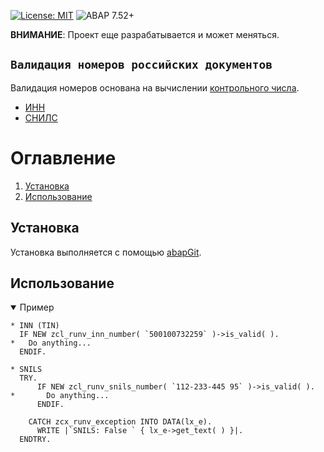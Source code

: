 [![License: MIT](https://img.shields.io/badge/License-MIT-yellow.svg)](https://github.com/victorizbitskiy/zru_number_validation/blob/main/LICENSE)
![ABAP 7.52+](https://img.shields.io/badge/ABAP-7.52%2B-brightgreen)

**ВНИМАНИЕ**: Проект еще разрабатывается и может меняться.  

## `Валидация номеров российских документов`
Валидация номеров основана на вычислении [контрольного числа](https://ru.wikipedia.org/wiki/%D0%9A%D0%BE%D0%BD%D1%82%D1%80%D0%BE%D0%BB%D1%8C%D0%BD%D0%BE%D0%B5_%D1%87%D0%B8%D1%81%D0%BB%D0%BE). 

* [ИНН](https://ru.wikipedia.org/wiki/%D0%98%D0%B4%D0%B5%D0%BD%D1%82%D0%B8%D1%84%D0%B8%D0%BA%D0%B0%D1%86%D0%B8%D0%BE%D0%BD%D0%BD%D1%8B%D0%B9_%D0%BD%D0%BE%D0%BC%D0%B5%D1%80_%D0%BD%D0%B0%D0%BB%D0%BE%D0%B3%D0%BE%D0%BF%D0%BB%D0%B0%D1%82%D0%B5%D0%BB%D1%8C%D1%89%D0%B8%D0%BA%D0%B0)
* [СНИЛС](https://ru.wikipedia.org/wiki/%D0%A1%D1%82%D1%80%D0%B0%D1%85%D0%BE%D0%B2%D0%BE%D0%B9_%D0%BD%D0%BE%D0%BC%D0%B5%D1%80_%D0%B8%D0%BD%D0%B4%D0%B8%D0%B2%D0%B8%D0%B4%D1%83%D0%B0%D0%BB%D1%8C%D0%BD%D0%BE%D0%B3%D0%BE_%D0%BB%D0%B8%D1%86%D0%B5%D0%B2%D0%BE%D0%B3%D0%BE_%D1%81%D1%87%D1%91%D1%82%D0%B0)  

# Оглавление
1. [Установка](#Установка)
2. [Использование](#Использование)

## Установка
Установка выполняется с помощью [abapGit](http://www.abapgit.org).

## Использование
<details open>
<base target="_blank">
<summary>Пример</summary>
   
```abap
* INN (TIN)
  IF NEW zcl_runv_inn_number( `500100732259` )->is_valid( ).
*   Do anything...
  ENDIF.

* SNILS
  TRY.
      IF NEW zcl_runv_snils_number( `112-233-445 95` )->is_valid( ).
*       Do anything...
      ENDIF.

    CATCH zcx_runv_exception INTO DATA(lx_e).
      WRITE |`SNILS: False ` { lx_e->get_text( ) }|.
  ENDTRY.
```
</details>
